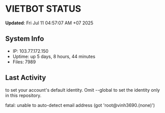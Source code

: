 # VIETBOT STATUS
**Updated**: Fri Jul 11 04:57:07 AM +07 2025

## System Info
- IP: 103.77.172.150
- Uptime: up 5 days, 8 hours, 44 minutes
- Files: 7989

## Last Activity

to set your account's default identity.
Omit --global to set the identity only in this repository.

fatal: unable to auto-detect email address (got 'root@vinh3690.(none)')
